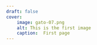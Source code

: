 ```yaml
---
draft: false
cover:
    image: gato-07.png
    alt: This is the first image
    caption:  First page
---
```

